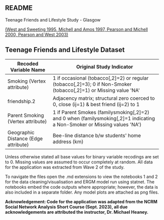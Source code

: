 ## README

Teenage Friends and Lifestyle Study - Glasgow

[(West and Sweeting 1995, Michell and Amos 1997, Pearson and Michell 2000, Pearson and West 2003)](https://www.stats.ox.ac.uk/~snijders/siena/Glasgow_data.htm)


## Teenage Friends and Lifestyle Dataset

|        Recoded Variable Name         |                               Original Study Indicator                           |
|------------------------------------- | ---------------------------------------------------------------------------------| 
|     Smoking (Vertex attribute)       |  1 if occasional (tobacco[,2]=2) or regular (tobacco[,2]=3); 0 if Non-Smoker (tobacco[,2]=1) or Missing value 'NA' |
|           friendship.2               |  Adjacency matrix; structural zero coerced to 0, close (ij=1) & best friend (ij=2) to 1|
| Parent Smoking (Vertex attribute)    |  1 if Parent Smokes (familysmoking[,2]=2) and 0 when (familysmoking[,2]=1 indicating a Non-Smoker or Missing values 'NA') |
| Geographic Distance (Edge attribute) |                   Bee-line distance b/w students' home address (km)              |

Unless otherwise stated all base values for binary variable recodings are set to 0. Missing values are assumed to occur
completely at random. All data for the application was extracted from Wave 2 of the study.

To navigate the files open the .md extensions to view the notebooks 1 and 2 for the data cleaning/visualisation and ERGM model run using statnet.
The notebooks embed the code outputs where appropriate; however, the data is also included in a separate folder. Any model plots are attached as
png files.

**Acknowledgement: Code for the application was adapted from the NCRM Social Network Analysis Short Course (Sept. 2023),
all due acknowledgements are attributed the instructor, Dr. Michael Heaney.**
